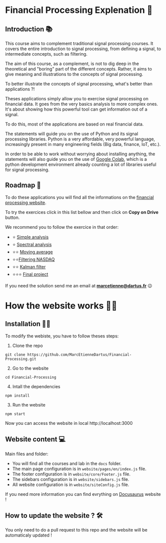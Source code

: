# Financial Processing Explenation 🚀

## Introduction 📚

This course aims to complement traditional signal processing courses. It covers the entire introduction to signal processing, from defining a signal, to intermediate concepts, such as filtering.

The aim of this course, as a complement, is not to dig deep in the theoretical and "boring" part of the different concepts. Rather, it aims to give meaning and illustrations to the concepts of signal processing.

To better illustrate the concepts of signal processing, what's better than applications ?!

Theses applications simply allow you to exercise signal processing on financial data. It goes from the very basics analysis to more complex ones.
It's about showing how this powerful tool can get information out of a signal.

To do this, most of the applications are based on real financial data.

The statements will guide you on the use of Python and its signal processing libraries. Python is a very affordable, very powerful language, increasingly present in many engineering fields (Big data, finance, IoT, etc.).

In order to be able to work without worrying about installing anything, the statements will also guide you on the use of [Google Colab](https://colab.research.google.com/), which is a python development environment already counting a lot of libraries useful for signal processing.

## Roadmap 📝

To do these applications you will find all the informations on the [financial processing website](https://financial-processing.onrender.com/).

To try the exercices click in this list bellow and then click on **Copy on Drive** button.

We recommend you to follow the exercice in that order:
- ⭐️ [Simple analysis](https://colab.research.google.com/github/MarcEtienneDartus/Financial-Processing-Lab/blob/master/simple_analysis.ipynb)
- ⭐️ [Spectral analysis](https://colab.research.google.com/github/MarcEtienneDartus/Financial-Processing-Lab/blob/master/spectral_analysis.ipynb)
- ⭐️⭐️ [Moving average](https://colab.research.google.com/github/MarcEtienneDartus/Financial-Processing-Lab/blob/master/moving_average.ipynb) 
- ⭐️⭐️[Filtering NASDAQ](https://colab.research.google.com/github/MarcEtienneDartus/Financial-Processing-Lab/blob/master/filter_nasdaq.ipynb)
- ⭐️⭐️ [Kalman filter](https://colab.research.google.com/github/MarcEtienneDartus/Financial-Processing-Lab/blob/master/kalman.ipynb)
- ⭐️⭐️⭐️ [Final project](https://colab.research.google.com/github/MarcEtienneDartus/Financial-Processing-Lab/blob/master/final_project.ipynb)

If you need the solution send me an email at **marcetienne@dartus.fr** 😉

# How the website works 🕵️‍♂️

## Installation 👨‍🔧

To modify the webiste, you have to follow theses steps:

1. Clone the repo
```
git clone https://github.com/MarcEtienneDartus/Financial-Processing.git
```

2. Go to the website
```
cd Financial-Processing
```

4. Intall the dependencies
```
npm install
```

3. Run the website
```
npm start
```

Now you can access the website in local http://localhost:3000

## Website content 💻

Main files and folder:
- You will find all the courses and lab in the `docs` folder.
- The main page configuration is in `website/pages/en/index.js` file.
- The footer configuration is in `website/core/Footer.js` file.
- The sidebars configuration is in `website/sidebars.js` file.
- All website configuration is in `website/siteConfig.js` file.

If you need more information you can find evrything on [Docusaurus](https://docusaurus.io/) website !

## How to update the website ? 🛠

You only need to do a pull request to this repo and the website will be automaticaly updated !